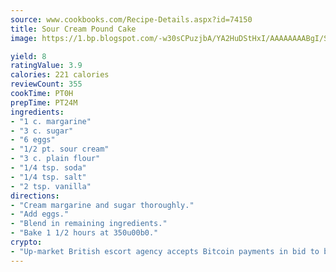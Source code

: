```yaml
---
source: www.cookbooks.com/Recipe-Details.aspx?id=74150
title: Sour Cream Pound Cake
image: https://1.bp.blogspot.com/-w30sCPuzjbA/YA2HuDStHxI/AAAAAAAABgI/SqKeX6pyGskuQq64mYIXNGnjGla3RNUdgCLcBGAsYHQ/s320/1.png

yield: 8
ratingValue: 3.9
calories: 221 calories
reviewCount: 355
cookTime: PT0H
prepTime: PT24M
ingredients:
- "1 c. margarine"
- "3 c. sugar"
- "6 eggs"
- "1/2 pt. sour cream"
- "3 c. plain flour"
- "1/4 tsp. soda"
- "1/4 tsp. salt"
- "2 tsp. vanilla"
directions:
- "Cream margarine and sugar thoroughly."
- "Add eggs."
- "Blend in remaining ingredients."
- "Bake 1 1/2 hours at 350u00b0."
crypto:
- "Up-market British escort agency accepts Bitcoin payments in bid to boost worker safety and client anonymity."
---
```

